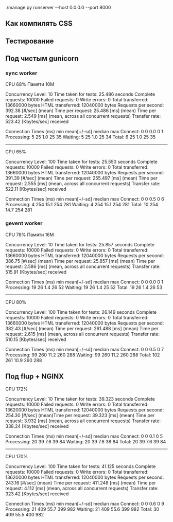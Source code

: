 ./manage.py runserver --host 0.0.0.0 --port 8000

Как компилять CSS
-----------------

Тестирование
------------

Под чистым gunicorn
-------------------

### sync worker

CPU 68%
Памяти 10M

Concurrency Level:      10
Time taken for tests:   25.486 seconds
Complete requests:      10000
Failed requests:        0
Write errors:           0
Total transferred:      13660000 bytes
HTML transferred:       12040000 bytes
Requests per second:    392.38 [#/sec] (mean)
Time per request:       25.486 [ms] (mean)
Time per request:       2.549 [ms] (mean, across all concurrent requests)
Transfer rate:          523.42 [Kbytes/sec] received

Connection Times (ms)
              min  mean[+/-sd] median   max
Connect:        0    0   0.0      0       1
Processing:     5   25   1.0     25      35
Waiting:        5   25   1.0     25      34
Total:          6   25   1.0     25      35

-----------------------------------

CPU 65%

Concurrency Level:      100
Time taken for tests:   25.550 seconds
Complete requests:      10000
Failed requests:        0
Write errors:           0
Total transferred:      13660000 bytes
HTML transferred:       12040000 bytes
Requests per second:    391.39 [#/sec] (mean)
Time per request:       255.497 [ms] (mean)
Time per request:       2.555 [ms] (mean, across all concurrent requests)
Transfer rate:          522.11 [Kbytes/sec] received

Connection Times (ms)
              min  mean[+/-sd] median   max
Connect:        0    0   0.5      0       6
Processing:     4  254  15.1    254     281
Waiting:        4  254  15.1    254     281
Total:         10  254  14.7    254     281


### gevent worker

CPU 78%
Памяти 16M

Concurrency Level:      10
Time taken for tests:   25.857 seconds
Complete requests:      10000
Failed requests:        0
Write errors:           0
Total transferred:      13660000 bytes
HTML transferred:       12040000 bytes
Requests per second:    386.75 [#/sec] (mean)
Time per request:       25.857 [ms] (mean)
Time per request:       2.586 [ms] (mean, across all concurrent requests)
Transfer rate:          515.91 [Kbytes/sec] received

Connection Times (ms)
              min  mean[+/-sd] median   max
Connect:        0    0   0.0      0       1
Processing:    19   26   1.4     26      52
Waiting:       19   26   1.4     25      52
Total:         19   26   1.4     26      53


----------------------------------

CPU 80%

Concurrency Level:      100
Time taken for tests:   26.149 seconds
Complete requests:      10000
Failed requests:        0
Write errors:           0
Total transferred:      13660000 bytes
HTML transferred:       12040000 bytes
Requests per second:    382.43 [#/sec] (mean)
Time per request:       261.488 [ms] (mean)
Time per request:       2.615 [ms] (mean, across all concurrent requests)
Transfer rate:          510.15 [Kbytes/sec] received

Connection Times (ms)
              min  mean[+/-sd] median   max
Connect:        0    0   0.5      0       7
Processing:    99  260  11.2    260     288
Waiting:       99  260  11.2    260     288
Total:        102  261  10.9    260     288


Под flup + NGINX
----------------

CPU 172%

Concurrency Level:      10
Time taken for tests:   39.323 seconds
Complete requests:      10000
Failed requests:        0
Write errors:           0
Total transferred:      13620000 bytes
HTML transferred:       12040000 bytes
Requests per second:    254.30 [#/sec] (mean)Time per request:       39.323 [ms] (mean)
Time per request:       3.932 [ms] (mean, across all concurrent requests)
Transfer rate:          338.24 [Kbytes/sec] received

Connection Times (ms)              min  mean[+/-sd] median   max
Connect:        0    0   0.1      0       5
Processing:    20   39   7.6     39      84
Waiting:       20   39   7.6     38      84
Total:         20   39   7.6     39      84

--------------------------------

CPU 170%

Concurrency Level:      100
Time taken for tests:   41.125 seconds
Complete requests:      10000
Failed requests:        0
Write errors:           0
Total transferred:      13620000 bytes
HTML transferred:       12040000 bytes
Requests per second:    243.16 [#/sec] (mean)
Time per request:       411.248 [ms] (mean)
Time per request:       4.112 [ms] (mean, across all concurrent requests)
Transfer rate:          323.42 [Kbytes/sec] received

Connection Times (ms)
              min  mean[+/-sd] median   max
Connect:        0    0   0.6      0       9
Processing:    21  409  55.7    399     982
Waiting:       21  409  55.6    399     982
Total:         30  409  55.5    400     982

